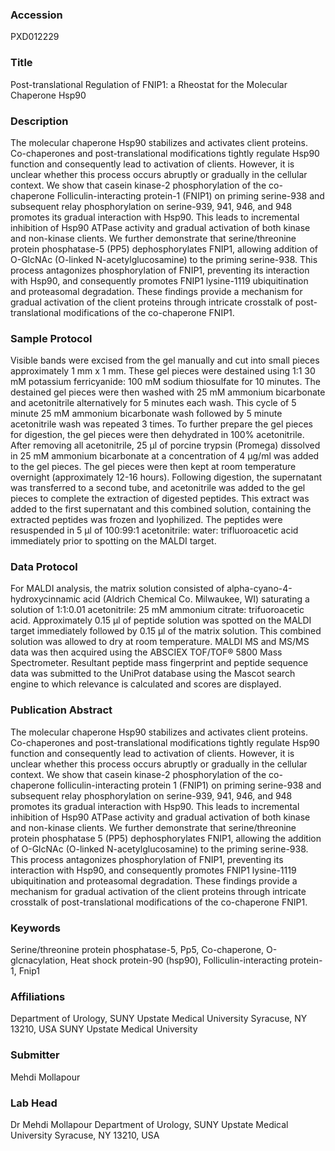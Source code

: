 ### Accession
PXD012229

### Title
Post-translational Regulation of FNIP1:  a Rheostat for the  Molecular Chaperone Hsp90

### Description
The molecular chaperone Hsp90 stabilizes and activates client proteins. Co-chaperones and post-translational modifications tightly regulate Hsp90 function and consequently lead to activation of clients. However, it is unclear whether this process occurs abruptly or gradually in the cellular context. We show that casein kinase-2 phosphorylation of the co-chaperone Folliculin-interacting protein-1 (FNIP1) on priming serine-938 and subsequent relay phosphorylation on serine-939, 941, 946, and 948 promotes its gradual interaction with Hsp90. This leads to incremental inhibition of Hsp90 ATPase activity and gradual activation of both kinase and non-kinase clients. We further demonstrate that serine/threonine protein phosphatase-5 (PP5) dephosphorylates FNIP1, allowing addition of O-GlcNAc (O-linked N-acetylglucosamine) to the priming serine-938. This process antagonizes phosphorylation of FNIP1, preventing its interaction with Hsp90, and consequently promotes FNIP1 lysine-1119 ubiquitination and proteasomal degradation. These findings provide a mechanism for gradual activation of the client proteins through intricate crosstalk of post-translational modifications of the co-chaperone FNIP1.

### Sample Protocol
Visible bands were excised from the gel manually and cut into small pieces approximately 1 mm x 1 mm.  These gel pieces were destained using 1:1 30 mM potassium ferricyanide: 100 mM sodium thiosulfate for 10 minutes.  The destained gel pieces were then washed with 25 mM ammonium bicarbonate and acetonitrile alternatively for 5 minutes each wash. This cycle of 5 minute 25 mM ammonium bicarbonate wash followed by 5 minute acetonitrile wash was repeated 3 times.  To further prepare the gel pieces for digestion, the gel pieces were then dehydrated in 100% acetonitrile.  After removing all acetonitrile, 25 µl of porcine trypsin (Promega) dissolved in 25 mM ammonium bicarbonate at a concentration of 4 µg/ml was added to the gel pieces.  The gel pieces were then kept at room temperature overnight (approximately 12-16 hours).   Following digestion, the supernatant was transferred to a second tube, and acetonitrile was added to the gel pieces to complete the extraction of digested peptides.  This extract was added to the first supernatant and this combined solution, containing the extracted peptides was frozen and lyophilized.  The peptides were resuspended in 5 µl of 100:99:1 acetonitrile: water: trifluoroacetic acid immediately prior to spotting on the MALDI target.

### Data Protocol
For MALDI analysis, the matrix solution consisted of alpha-cyano-4-hydroxycinnamic acid (Aldrich Chemical Co. Milwaukee, WI) saturating a solution of 1:1:0.01 acetonitrile: 25 mM ammonium citrate: trifuoroacetic acid.  Approximately 0.15 µl of peptide solution was spotted on the MALDI target immediately followed by 0.15 µl of the matrix solution.  This combined solution was allowed to dry at room temperature.  MALDI MS and MS/MS data was then acquired using the ABSCIEX TOF/TOF® 5800 Mass Spectrometer.  Resultant peptide mass fingerprint and peptide sequence data was submitted to the UniProt database using the Mascot search engine to which relevance is calculated and scores are displayed.

### Publication Abstract
The molecular chaperone Hsp90 stabilizes and activates client proteins. Co-chaperones and post-translational modifications tightly regulate Hsp90 function&#xa0;and consequently lead to activation of clients. However, it is unclear whether this process occurs abruptly or gradually in the cellular context. We show that casein kinase-2 phosphorylation of the co-chaperone folliculin-interacting protein 1 (FNIP1) on priming serine-938 and subsequent relay phosphorylation on serine-939, 941, 946, and 948 promotes its gradual interaction with Hsp90. This leads to incremental inhibition of Hsp90 ATPase activity and gradual activation of both kinase and non-kinase clients. We further demonstrate that serine/threonine protein phosphatase 5 (PP5) dephosphorylates FNIP1, allowing the addition of O-GlcNAc (O-linked N-acetylglucosamine) to the priming serine-938. This process antagonizes phosphorylation of FNIP1, preventing its interaction&#xa0;with Hsp90, and consequently promotes FNIP1 lysine-1119 ubiquitination and proteasomal degradation. These findings provide a mechanism for gradual activation of the client proteins through intricate crosstalk of post-translational modifications of the co-chaperone FNIP1.

### Keywords
Serine/threonine protein phosphatase-5, Pp5, Co-chaperone, O-glcnacylation, Heat shock protein-90 (hsp90), Folliculin-interacting protein-1, Fnip1

### Affiliations
Department of Urology, SUNY Upstate Medical University Syracuse, NY 13210, USA
SUNY Upstate Medical University

### Submitter
Mehdi Mollapour

### Lab Head
Dr Mehdi Mollapour
Department of Urology, SUNY Upstate Medical University Syracuse, NY 13210, USA


